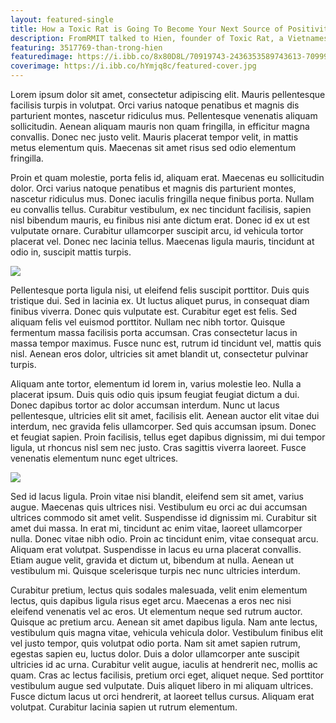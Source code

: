 ```yaml
---
layout: featured-single
title: How a Toxic Rat is Going To Become Your Next Source of Positivity
description: FromRMIT talked to Hien, founder of Toxic Rat, a Vietnamese designer toy studio, about his upcoming trip to Singapore Comic-Con.
featuring: 3517769-than-trong-hien
featuredimage: https://i.ibb.co/8x80D8L/70919743-2436353589743613-7099954709816934400-o.jpg
coverimage: https://i.ibb.co/hYmjq8c/featured-cover.jpg
---
```


Lorem ipsum dolor sit amet, consectetur adipiscing elit. Mauris pellentesque facilisis turpis in volutpat. Orci varius natoque penatibus et magnis dis parturient montes, nascetur ridiculus mus. Pellentesque venenatis aliquam sollicitudin. Aenean aliquam mauris non quam fringilla, in efficitur magna convallis. Donec nec justo velit. Mauris placerat tempor velit, in mattis metus elementum quis. Maecenas sit amet risus sed odio elementum fringilla.

Proin et quam molestie, porta felis id, aliquam erat. Maecenas eu sollicitudin dolor. Orci varius natoque penatibus et magnis dis parturient montes, nascetur ridiculus mus. Donec iaculis fringilla neque finibus porta. Nullam eu convallis tellus. Curabitur vestibulum, ex nec tincidunt facilisis, sapien nisl bibendum mauris, eu finibus nisi ante dictum erat. Donec id ex ut est vulputate ornare. Curabitur ullamcorper suscipit arcu, id vehicula tortor placerat vel. Donec nec lacinia tellus. Maecenas ligula mauris, tincidunt at odio in, suscipit mattis turpis.

![](https://i.ibb.co/8x80D8L/70919743-2436353589743613-7099954709816934400-o.jpg)

Pellentesque porta ligula nisi, ut eleifend felis suscipit porttitor. Duis quis tristique dui. Sed in lacinia ex. Ut luctus aliquet purus, in consequat diam finibus viverra. Donec quis vulputate est. Curabitur eget est felis. Sed aliquam felis vel euismod porttitor. Nullam nec nibh tortor. Quisque fermentum massa facilisis porta accumsan. Cras consectetur lacus in massa tempor maximus. Fusce nunc est, rutrum id tincidunt vel, mattis quis nisl. Aenean eros dolor, ultricies sit amet blandit ut, consectetur pulvinar turpis.

Aliquam ante tortor, elementum id lorem in, varius molestie leo. Nulla a placerat ipsum. Duis quis odio quis ipsum feugiat feugiat dictum a dui. Donec dapibus tortor ac dolor accumsan interdum. Nunc ut lacus pellentesque, ultricies elit sit amet, facilisis elit. Aenean auctor elit vitae dui interdum, nec gravida felis ullamcorper. Sed quis accumsan ipsum. Donec et feugiat sapien. Proin facilisis, tellus eget dapibus dignissim, mi dui tempor ligula, ut rhoncus nisl sem nec justo. Cras sagittis viverra laoreet. Fusce venenatis elementum nunc eget ultrices.

![](https://i.ibb.co/dB1gYd7/70515843-2436353369743635-1004413063203389440-o.jpg)

Sed id lacus ligula. Proin vitae nisi blandit, eleifend sem sit amet, varius augue. Maecenas quis ultrices nisi. Vestibulum eu orci ac dui accumsan ultrices commodo sit amet velit. Suspendisse id dignissim mi. Curabitur sit amet dui massa. In erat mi, tincidunt ac enim vitae, laoreet ullamcorper nulla. Donec vitae nibh odio. Proin ac tincidunt enim, vitae consequat arcu. Aliquam erat volutpat. Suspendisse in lacus eu urna placerat convallis. Etiam augue velit, gravida et dictum ut, bibendum at nulla. Aenean ut vestibulum mi. Quisque scelerisque turpis nec nunc ultricies interdum.

Curabitur pretium, lectus quis sodales malesuada, velit enim elementum lectus, quis dapibus ligula risus eget arcu. Maecenas a eros nec nisi eleifend venenatis vel ac eros. Ut elementum neque sed rutrum auctor. Quisque ac pretium arcu. Aenean sit amet dapibus ligula. Nam ante lectus, vestibulum quis magna vitae, vehicula vehicula dolor. Vestibulum finibus elit vel justo tempor, quis volutpat odio porta. Nam sit amet sapien rutrum, egestas sapien eu, luctus dolor. Duis a dolor ullamcorper ante suscipit ultricies id ac urna. Curabitur velit augue, iaculis at hendrerit nec, mollis ac quam. Cras ac lectus facilisis, pretium orci eget, aliquet neque. Sed porttitor vestibulum augue sed vulputate. Duis aliquet libero in mi aliquam ultrices. Fusce dictum lacus ut orci hendrerit, at laoreet tellus cursus. Aliquam erat volutpat. Curabitur lacinia sapien ut rutrum elementum.
